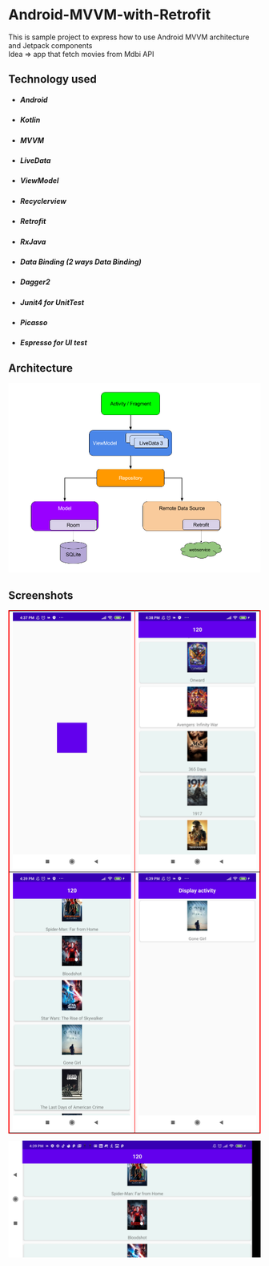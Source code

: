 # Android-MVVM-with-Retrofit
This is sample project to express how to use Android MVVM architecture and Jetpack components
<br/>
Idea => app that fetch movies from Mdbi API


<h2>Technology used</h2>
<ul>
    <h5>
        <li>Android</li>
    </h5>
    <h5>
        <li>Kotlin</li>
    </h5>
    <h5>
        <li>MVVM</li>
    </h5>
    <h5>
        <li>LiveData</li>
    </h5>
    <h5>
        <li>ViewModel</li>
    </h5>
    <h5>
        <li>Recyclerview</li>
    </h5>
    <h5>
        <li>Retrofit</li>
    </h5>
    <h5>
        <li>RxJava</li>
    </h5>
    <h5>
        <li>Data Binding (2 ways Data Binding)</li>
    </h5>
    <h5>
        <li>Dagger2</li>
    </h5>
    <h5>
        <li>Junit4 for UnitTest</li>
    </h5>
    <h5>
        <li>Picasso</li>
    </h5>

   <h5>
        <li>Espresso for UI test</li>
    </h5>
   
</ul>

<html>
<h2>Architecture</h2>
<img src="img/mvvm_architecture.png"/>

<h2>Screenshots</h2>
<table border="1" bordercolor="red" align="center">
    <tr>
        <td  height=450 width=300><img src="img/Screenshot1.jpg"/>
        </td>
        <td  height=450 width=300><img src="img/Screenshot2.jpg"/>
        </td>
    </tr>
    <tr>
        <td  height=450 width=300><img src="img/Screenshot3.jpg"/>
        </td>
        <td  height=450 width=300><img src="img/Screenshot5.jpg"/>
        </td>
    </tr>

</table>
<td  height=450 width=600><img src="img/Screenshot4.jpg"/>
</td>

</html>
